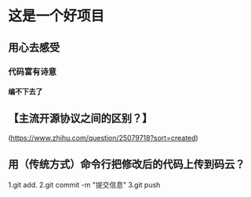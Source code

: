 # 这是一个好项目

## 用心去感受

### 代码富有诗意

#### 编不下去了

## 【主流开源协议之间的区别？】
(https://www.zhihu.com/question/25079718?sort=created)


## 用（传统方式）命令行把修改后的代码上传到码云？
1.git add.
2.git commit -m "提交信息"
3.git push